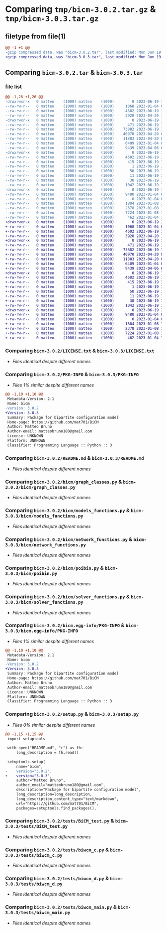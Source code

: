 # Comparing `tmp/bicm-3.0.2.tar.gz` & `tmp/bicm-3.0.3.tar.gz`

## filetype from file(1)

```diff
@@ -1 +1 @@
-gzip compressed data, was "bicm-3.0.2.tar", last modified: Mon Jun 19 13:32:58 2023, max compression
+gzip compressed data, was "bicm-3.0.3.tar", last modified: Mon Jun 19 13:37:57 2023, max compression
```

## Comparing `bicm-3.0.2.tar` & `bicm-3.0.3.tar`

### file list

```diff
@@ -1,26 +1,26 @@
-drwxrwxr-x   0 matteo    (1000) matteo    (1000)        0 2023-06-19 13:32:58.725112 bicm-3.0.2/
--rw-rw-r--   0 matteo    (1000) matteo    (1000)     1068 2023-01-04 08:23:41.000000 bicm-3.0.2/LICENSE.txt
--rw-rw-r--   0 matteo    (1000) matteo    (1000)     4602 2023-06-19 13:32:58.725112 bicm-3.0.2/PKG-INFO
--rw-rw-r--   0 matteo    (1000) matteo    (1000)     3928 2023-04-20 13:13:38.000000 bicm-3.0.2/README.md
-drwxrwxr-x   0 matteo    (1000) matteo    (1000)        0 2023-06-19 13:32:58.725112 bicm-3.0.2/bicm/
--rw-rw-r--   0 matteo    (1000) matteo    (1000)      471 2023-06-19 13:30:20.000000 bicm-3.0.2/bicm/__init__.py
--rw-rw-r--   0 matteo    (1000) matteo    (1000)    73882 2023-06-19 13:21:15.000000 bicm-3.0.2/bicm/graph_classes.py
--rw-rw-r--   0 matteo    (1000) matteo    (1000)    40970 2023-04-20 08:23:16.000000 bicm-3.0.2/bicm/models_functions.py
--rw-rw-r--   0 matteo    (1000) matteo    (1000)    11883 2023-04-20 08:31:25.000000 bicm-3.0.2/bicm/network_functions.py
--rw-rw-r--   0 matteo    (1000) matteo    (1000)     6409 2023-01-04 08:23:41.000000 bicm-3.0.2/bicm/poibin.py
--rw-rw-r--   0 matteo    (1000) matteo    (1000)     9439 2023-04-06 09:27:43.000000 bicm-3.0.2/bicm/solver_functions.py
-drwxrwxr-x   0 matteo    (1000) matteo    (1000)        0 2023-06-19 13:32:58.725112 bicm-3.0.2/bicm.egg-info/
--rw-rw-r--   0 matteo    (1000) matteo    (1000)     4602 2023-06-19 13:32:58.000000 bicm-3.0.2/bicm.egg-info/PKG-INFO
--rw-rw-r--   0 matteo    (1000) matteo    (1000)      415 2023-06-19 13:32:58.000000 bicm-3.0.2/bicm.egg-info/SOURCES.txt
--rw-rw-r--   0 matteo    (1000) matteo    (1000)        1 2023-06-19 13:32:58.000000 bicm-3.0.2/bicm.egg-info/dependency_links.txt
--rw-rw-r--   0 matteo    (1000) matteo    (1000)       50 2023-06-19 13:32:58.000000 bicm-3.0.2/bicm.egg-info/requires.txt
--rw-rw-r--   0 matteo    (1000) matteo    (1000)       11 2023-06-19 13:32:58.000000 bicm-3.0.2/bicm.egg-info/top_level.txt
--rw-rw-r--   0 matteo    (1000) matteo    (1000)       38 2023-06-19 13:32:58.725112 bicm-3.0.2/setup.cfg
--rw-rw-r--   0 matteo    (1000) matteo    (1000)     1042 2023-06-19 13:30:11.000000 bicm-3.0.2/setup.py
-drwxrwxr-x   0 matteo    (1000) matteo    (1000)        0 2023-06-19 13:32:58.725112 bicm-3.0.2/tests/
--rw-rw-r--   0 matteo    (1000) matteo    (1000)     9480 2023-01-04 08:23:41.000000 bicm-3.0.2/tests/BiCM_test.py
--rw-rw-r--   0 matteo    (1000) matteo    (1000)        0 2023-01-04 08:23:41.000000 bicm-3.0.2/tests/__init__.py
--rw-rw-r--   0 matteo    (1000) matteo    (1000)     1804 2023-01-08 16:20:56.000000 bicm-3.0.2/tests/biwcm_c.py
--rw-rw-r--   0 matteo    (1000) matteo    (1000)     2378 2023-01-08 16:20:56.000000 bicm-3.0.2/tests/biwcm_d.py
--rw-rw-r--   0 matteo    (1000) matteo    (1000)     7224 2023-01-08 16:20:57.000000 bicm-3.0.2/tests/biwcm_main.py
--rw-rw-r--   0 matteo    (1000) matteo    (1000)      462 2023-01-04 18:33:41.000000 bicm-3.0.2/tests/delta_converter.py
+drwxrwxr-x   0 matteo    (1000) matteo    (1000)        0 2023-06-19 13:37:57.934579 bicm-3.0.3/
+-rw-rw-r--   0 matteo    (1000) matteo    (1000)     1068 2023-01-04 08:23:41.000000 bicm-3.0.3/LICENSE.txt
+-rw-rw-r--   0 matteo    (1000) matteo    (1000)     4602 2023-06-19 13:37:57.934579 bicm-3.0.3/PKG-INFO
+-rw-rw-r--   0 matteo    (1000) matteo    (1000)     3928 2023-04-20 13:13:38.000000 bicm-3.0.3/README.md
+drwxrwxr-x   0 matteo    (1000) matteo    (1000)        0 2023-06-19 13:37:57.930579 bicm-3.0.3/bicm/
+-rw-rw-r--   0 matteo    (1000) matteo    (1000)      471 2023-06-19 13:36:24.000000 bicm-3.0.3/bicm/__init__.py
+-rw-rw-r--   0 matteo    (1000) matteo    (1000)    73882 2023-06-19 13:21:15.000000 bicm-3.0.3/bicm/graph_classes.py
+-rw-rw-r--   0 matteo    (1000) matteo    (1000)    40970 2023-04-20 08:23:16.000000 bicm-3.0.3/bicm/models_functions.py
+-rw-rw-r--   0 matteo    (1000) matteo    (1000)    11883 2023-04-20 08:31:25.000000 bicm-3.0.3/bicm/network_functions.py
+-rw-rw-r--   0 matteo    (1000) matteo    (1000)     6409 2023-01-04 08:23:41.000000 bicm-3.0.3/bicm/poibin.py
+-rw-rw-r--   0 matteo    (1000) matteo    (1000)     9439 2023-04-06 09:27:43.000000 bicm-3.0.3/bicm/solver_functions.py
+drwxrwxr-x   0 matteo    (1000) matteo    (1000)        0 2023-06-19 13:37:57.930579 bicm-3.0.3/bicm.egg-info/
+-rw-rw-r--   0 matteo    (1000) matteo    (1000)     4602 2023-06-19 13:37:57.000000 bicm-3.0.3/bicm.egg-info/PKG-INFO
+-rw-rw-r--   0 matteo    (1000) matteo    (1000)      415 2023-06-19 13:37:57.000000 bicm-3.0.3/bicm.egg-info/SOURCES.txt
+-rw-rw-r--   0 matteo    (1000) matteo    (1000)        1 2023-06-19 13:37:57.000000 bicm-3.0.3/bicm.egg-info/dependency_links.txt
+-rw-rw-r--   0 matteo    (1000) matteo    (1000)       50 2023-06-19 13:37:57.000000 bicm-3.0.3/bicm.egg-info/requires.txt
+-rw-rw-r--   0 matteo    (1000) matteo    (1000)       11 2023-06-19 13:37:57.000000 bicm-3.0.3/bicm.egg-info/top_level.txt
+-rw-rw-r--   0 matteo    (1000) matteo    (1000)       38 2023-06-19 13:37:57.934579 bicm-3.0.3/setup.cfg
+-rw-rw-r--   0 matteo    (1000) matteo    (1000)     1042 2023-06-19 13:36:22.000000 bicm-3.0.3/setup.py
+drwxrwxr-x   0 matteo    (1000) matteo    (1000)        0 2023-06-19 13:37:57.934579 bicm-3.0.3/tests/
+-rw-rw-r--   0 matteo    (1000) matteo    (1000)     9480 2023-01-04 08:23:41.000000 bicm-3.0.3/tests/BiCM_test.py
+-rw-rw-r--   0 matteo    (1000) matteo    (1000)        0 2023-01-04 08:23:41.000000 bicm-3.0.3/tests/__init__.py
+-rw-rw-r--   0 matteo    (1000) matteo    (1000)     1804 2023-01-08 16:20:56.000000 bicm-3.0.3/tests/biwcm_c.py
+-rw-rw-r--   0 matteo    (1000) matteo    (1000)     2378 2023-01-08 16:20:56.000000 bicm-3.0.3/tests/biwcm_d.py
+-rw-rw-r--   0 matteo    (1000) matteo    (1000)     7224 2023-01-08 16:20:57.000000 bicm-3.0.3/tests/biwcm_main.py
+-rw-rw-r--   0 matteo    (1000) matteo    (1000)      462 2023-01-04 18:33:41.000000 bicm-3.0.3/tests/delta_converter.py
```

### Comparing `bicm-3.0.2/LICENSE.txt` & `bicm-3.0.3/LICENSE.txt`

 * *Files identical despite different names*

### Comparing `bicm-3.0.2/PKG-INFO` & `bicm-3.0.3/PKG-INFO`

 * *Files 1% similar despite different names*

```diff
@@ -1,10 +1,10 @@
 Metadata-Version: 2.1
 Name: bicm
-Version: 3.0.2
+Version: 3.0.3
 Summary: Package for bipartite configuration model
 Home-page: https://github.com/mat701/BiCM
 Author: Matteo Bruno
 Author-email: matteobruno180@gmail.com
 License: UNKNOWN
 Platform: UNKNOWN
 Classifier: Programming Language :: Python :: 3
```

### Comparing `bicm-3.0.2/README.md` & `bicm-3.0.3/README.md`

 * *Files identical despite different names*

### Comparing `bicm-3.0.2/bicm/graph_classes.py` & `bicm-3.0.3/bicm/graph_classes.py`

 * *Files identical despite different names*

### Comparing `bicm-3.0.2/bicm/models_functions.py` & `bicm-3.0.3/bicm/models_functions.py`

 * *Files identical despite different names*

### Comparing `bicm-3.0.2/bicm/network_functions.py` & `bicm-3.0.3/bicm/network_functions.py`

 * *Files identical despite different names*

### Comparing `bicm-3.0.2/bicm/poibin.py` & `bicm-3.0.3/bicm/poibin.py`

 * *Files identical despite different names*

### Comparing `bicm-3.0.2/bicm/solver_functions.py` & `bicm-3.0.3/bicm/solver_functions.py`

 * *Files identical despite different names*

### Comparing `bicm-3.0.2/bicm.egg-info/PKG-INFO` & `bicm-3.0.3/bicm.egg-info/PKG-INFO`

 * *Files 1% similar despite different names*

```diff
@@ -1,10 +1,10 @@
 Metadata-Version: 2.1
 Name: bicm
-Version: 3.0.2
+Version: 3.0.3
 Summary: Package for bipartite configuration model
 Home-page: https://github.com/mat701/BiCM
 Author: Matteo Bruno
 Author-email: matteobruno180@gmail.com
 License: UNKNOWN
 Platform: UNKNOWN
 Classifier: Programming Language :: Python :: 3
```

### Comparing `bicm-3.0.2/setup.py` & `bicm-3.0.3/setup.py`

 * *Files 0% similar despite different names*

```diff
@@ -1,15 +1,15 @@
 import setuptools
 
 with open("README.md", "r") as fh:
     long_description = fh.read()
 
 setuptools.setup(
     name="bicm",
-    version="3.0.2",
+    version="3.0.3",
     author="Matteo Bruno",
     author_email="matteobruno180@gmail.com",
     description="Package for bipartite configuration model",
     long_description=long_description,
     long_description_content_type="text/markdown",
     url="https://github.com/mat701/BiCM",
     packages=setuptools.find_packages(),
```

### Comparing `bicm-3.0.2/tests/BiCM_test.py` & `bicm-3.0.3/tests/BiCM_test.py`

 * *Files identical despite different names*

### Comparing `bicm-3.0.2/tests/biwcm_c.py` & `bicm-3.0.3/tests/biwcm_c.py`

 * *Files identical despite different names*

### Comparing `bicm-3.0.2/tests/biwcm_d.py` & `bicm-3.0.3/tests/biwcm_d.py`

 * *Files identical despite different names*

### Comparing `bicm-3.0.2/tests/biwcm_main.py` & `bicm-3.0.3/tests/biwcm_main.py`

 * *Files identical despite different names*

